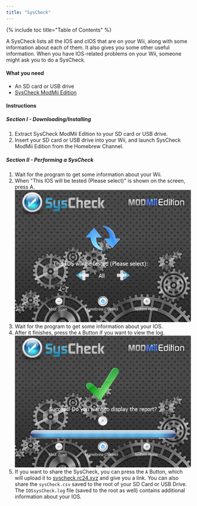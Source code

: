 ```yaml
---
title: "SysCheck"
---
```


{% include toc title="Table of Contents" %}

A SysCheck lists all the IOS and cIOS that are on your Wii, along with some information about each of them. It also gives you some other useful information. When you have IOS-related problems on your Wii, someone might ask you to do a SysCheck.

#### What you need

* An SD card or USB drive
* [SysCheck ModMii Edition](https://oscwii.org/library/app/SysCheckME)

#### Instructions
##### Section I - Downloading/Installing

1. Extract SysCheck ModMii Edition to your SD card or USB drive.
2. Insert your SD card or USB drive into your Wii, and launch SysCheck ModMii Edition from the Homebrew Channel.

##### Section II - Performing a SysCheck

1. Wait for the program to get some information about your Wii.
2. When "This IOS will be tested (Please select)" is shown on the screen, press A.
![Choose IOS](/images/xfb1_n000562_640x480.png)
3. Wait for the program to get some information about your IOS.
4. After it finishes, press the `A` Button if you want to view the log.
![Completed](/images/xfb1_n000160_640x480.png)
5. If you want to share the SysCheck, you can press the `A` Button, which will upload it to [syscheck.rc24.xyz](http://syscheck.rc24.xyz/) and give you a link. You can also share the `sysCheck.csv` saved to the root of your SD Card or USB Drive. The `IOSsysCheck.log` file (saved to the root as well) contains additional information about your IOS.
